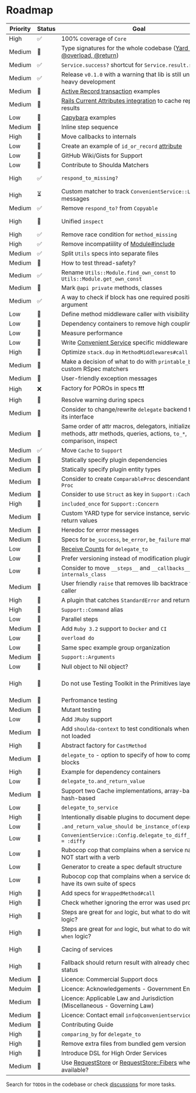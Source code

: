 # Roadmap

| Priority | Status | Goal | Notes |
| - | - | - | - |
| High | ✅ | 100% coverage of `Core` | |
| Medium | 🚧 | Type signatures for the whole codebase ([Yard @param, @overload, @return](https://rubydoc.info/gems/yard/file/docs/Tags.md#taglist)) | |
| Medium | ✅ | `Service.success?` shortcut for `Service.result.success?` | |
| Medium | ✅ | Release `v0.1.0` with a warning that lib is still under heavy development | |
| Medium | 🚧 | [Active Record transaction](https://api.rubyonrails.org/classes/ActiveRecord/Transactions/ClassMethods.html) examples | |
| Medium | 🚧 | [Rails Current Attributes integration](https://api.rubyonrails.org/classes/ActiveSupport/CurrentAttributes.html) to cache repeated results | |
| Low | 🚧 | [Capybara](https://github.com/teamcapybara/capybara) examples | |
| Medium | 🚧 | Inline step sequence | |
| High | 🚧 | Move callbacks to internals | In order to NOT pollute the public interface of users services |
| Low | 🚧 | Create an example of `id_or_record` [attribute](https://api.rubyonrails.org/classes/ActiveRecord/Attributes/ClassMethods.html) |
| Low | 🚧 | GitHub Wiki/Gists for Support | |
| Low | 🚧 | Contribute to Shoulda Matchers | |
| High | ✅ | `respond_to_missing?` | [ConvenientService::Core::ClassMethods#respond_to_missing?](https://github.com/marian13/convenient_service/blob/main/lib/convenient_service/core/class_methods.rb#L105), [ConvenientService::Core::InstanceMethods#respond_to_missing?](https://github.com/marian13/convenient_service/blob/main/lib/convenient_service/core/instance_methods.rb#L30) |
| High | ⏳ | Custom matcher to track `ConvenientService::Logger` messages | |
| Medium | ✅ | Remove `respond_to?` from `Copyable` | [7d2a676c171d201301f1c35d498c3b1caf8579b1](https://github.com/marian13/convenient_service/commit/7d2a676c171d201301f1c35d498c3b1caf8579b1) |
| High | 🚧 | Unified `inspect` | Remove `internals` from inspect, ivars wrapperd by double underscore |
| High | ✅ | Remove race condition for `method_missing` | https://github.com/marian13/convenient_service/pull/5 |
| High | ✅ | Remove incompatiility of [Module#include](https://gist.github.com/marian13/9c25041f835564e945d978839097d419) | https://github.com/marian13/convenient_service/pull/3 |
| Medium | ✅ | Split `Utils` specs into separate files | [convenient_service/spec/lib/convenient_service/utils](https://github.com/marian13/convenient_service/tree/main/spec/lib/convenient_service/utils) |
| Medium | 🚧 | How to test thread-safety? | |
| Medium | ✅ | Rename `Utils::Module.find_own_const` to `Utils::Module.get_own_const` | [ConvenientService::Utils::Module::GetOwnConst](https://github.com/marian13/convenient_service/blob/main/lib/convenient_service/utils/module/get_own_const.rb) |
| Medium | 🚧 | Mark `@api private` methods, classes | [YARD Tags](https://www.rubydoc.info/gems/yard/file/docs/Tags.md) |
| Medium | ✅ | A way to check if block has one required positional argument | [#proc_has_one_positional_argument?](https://github.com/marian13/convenient_service/blob/main/lib/convenient_service/utils/proc/exec_config.rb#L96) |
| Low | 🚧 | Define method middleware caller with visibility | |
| Low | 🚧 | Dependency containers to remove high coupling | |
| Low | 🚧 | Measure performance | See [benchmark](https://github.com/marian13/convenient_service/tree/main/benchmark) |
| Low | 🚧 | Write [Convenient Service](https://github.com/marian13/convenient_service) specific middleware backend | |
| High | 🚧 | Optimize `stack.dup` in `MethodMiddlewares#call` | Core v3 |
| Medium | 🚧 | Make a decision of what to do with `printable_block` in custom RSpec matchers | |
| Medium | 🚧 | User-friendly exception messages | |
| High | ❌ | Factory for POROs in specs ❗❗❗ | Proxy config antipattern |
| High | 🚧 | Resolve warning during specs | |
| Medium | 🚧 | Consider to change/rewrite `delegate` backend to minify its interface | |
| Medium | 🚧 | Same order of attr macros, delegators, initialize, class methods, attr methods, queries, actions, `to_*`, comparison, inspect | |
| Medium | ✅ | Move `Cache` to `Support` | |
| Medium | 🚧 | Statically specify plugin dependencies | |
| Medium | 🚧 | Statically specify plugin entity types | |
| Medium | 🚧 | Consider to create `ComparableProc` descendant from `Proc` | To abstract away `block&.source_location != other.block&.source_location` |
| Medium | 🚧 | Consider to use `Struct` as key in `Support::Cache` | To hide overriden [eql?](https://github.com/marian13/convenient_service/blob/v0.1.0/lib/convenient_service/common/plugins/caches_return_value/entities/key.rb#L60) |
| High | 🚧 | `included_once` for `Support::Concern` |
| Medium | 🚧 | Custom YARD type for service instance, service class as return values |
| Medium | 🚧 | Heredoc for error messages |
| Medium | 🚧 | Specs for `be_success`, `be_error`, `be_failure` matchers | |
| Low | 🚧 | [Receive Counts](https://relishapp.com/rspec/rspec-mocks/docs/setting-constraints/receive-counts) for `delegate_to` | |
| Low | 🚧 | Prefer versioning instead of modification plugin | |
| Low | 🚧 | Consider to move `__steps__` and `__callbacks__` to `internals_class` | Benefit? |
| Medium | 🚧 | User friendly `raise` that removes lib backtrace from caller | Should have a `debug` mode. Should work well with examples. Check RSpec `CallerFilter.first_non_rspec_line` |
| High | 🚧 | A plugin that catches `StandardError` and returns `failure` | Should be the lowest in the stack |
| High | 🚧 | `Support::Command` alias | Should be visible to the end user |
| Low | 🚧 | Parallel steps | A killer feature |
| Medium | 🚧 | Add `Ruby 3.2` support to `Docker` and `CI` |  |
| Low | 🚧 | `overload do` | |
| Low | 🚧 | Same spec example group organization | |
| Medium | 🚧 | `Support::Arguments` | |
| Low | 🚧 | Null object to Nil object? | |
| High | 🚧 | Do not use Testing Toolkit in the Primitives layer | See [Components Diagram](https://marian13.github.io/static_content/convenient_service/diagrams/components_graph.html) + it should take the minimal amount of efforts to extract and reuse `Utils`, `Suppport` in the different projects |
| Medium | 🚧 | Perfromance testing | [rspec-benchmark](https://github.com/piotrmurach/rspec-benchmark), [Testing object allocations](https://www.honeybadger.io/blog/testing-object-allocations/), [allocation_stats](https://github.com/srawlins/allocation_stats) |
| Medium | 🚧 | Mutant testing | [mutant](https://github.com/mbj/mutant) |
| Low | 🚧 | Add `JRuby` support | [jruby](https://www.jruby.org/) |
| Medium | 🚧 | Add `shoulda-context` to test conditionals when `RSpec` is not loaded | [shoulda-context](https://github.com/thoughtbot/shoulda-context) |
| High | 🚧 | Abstract factory for `CastMethod` | |
| Medium | 🚧 | `delegate_to` - option to specify of how to compare blocks | |
| High | 🚧 | Example for dependency containers | |
| Low | 🚧 | `delegate_to.and_return_value` | |
| Medium | 🚧 | Support two Cache implementations, array-based and hash-based | |
| Low | 🚧 | `delegate_to_service` | |
| High | 🚧 | Intentionally disable plugins to document dependencies | |
| Low | 🚧 | `.and_return_value_should be_instance_of(expected)` | |
| Low | 🚧 | `ConvenientService::Config.delegate_to_diff_argorithm = :diffy` | |
| Low | 🚧 | Rubocop cop that complains when a service name does NOT start with a verb | |
| Low | 🚧 | Generator to create a spec default structure | |
| Low | 🚧 | Rubocop cop that complains when a service does NOT have its own suite of specs | |
| High | 🚧 | Add specs for `WrappedMethod#call` | |
| High | 🚧 | Check whether ignoring the error was used properly | |
| High | 🚧 | Steps are great for `and` logic, but what to do with `or` logic? | Create the third service | |
| High | 🚧 | Steps are great for `and` logic, but what to do with `case when` logic? | Create the third service | |
| High | 🚧 | Cacing of services | It is relatively simple to add caching for steps, but not for all services, since steps are managed by framework | |
| High | 🚧 | Fallback should return result with already checked status |  |
| Medium | 🚧 | Licence: Commercial Support docs | See [Sidekiq Commercial Support](https://github.com/sidekiq/sidekiq/wiki/Commercial-Support) |
| Meduim | 🚧 | Licence: Acknowledgements - Government End Users | See [GraphQL Ruby Commercial Licence](https://graphql.pro/COMM-LICENSE.html) |
| Medium | 🚧 | Licence: Applicable Law and Jurisdiction (Miscellaneous - Governing Law) | See [Kiba Applicable Law and Jurisdiction](https://github.com/thbar/kiba/blob/master/COMM-LICENSE.md) |
| Medium | 🚧 | Licence: Contact email `info@convenientservice.org` | |
| Medium | 🚧 | Contributing Guide | See [Sidekiq Contributing](https://github.com/sidekiq/sidekiq/blob/main/.github/contributing.md) |
| High | 🚧 | `comparing_by` for `delegate_to` | |
| High | 🚧 | Remove extra files from bundled gem version | |
| High | 🚧 | Introduce DSL for High Order Services | |
| Medium | 🚧 | Use [RequestStore](https://github.com/steveklabnik/request_store) or [RequestStore::Fibers](https://github.com/BMorearty/request_store-fibers) when available? | Any additional changes for [RequestStore::Sidekiq](https://github.com/madebylotus/request_store-sidekiq)? Check [RuboCop::ThreadSafety](https://github.com/rubocop/rubocop-thread_safety?tab=readme-ov-file#correcting-code-for-thread-safety) for details |

Search for `TODO`s in the codebase or check [discussions](https://github.com/marian13/convenient_service/discussions) for more tasks.
